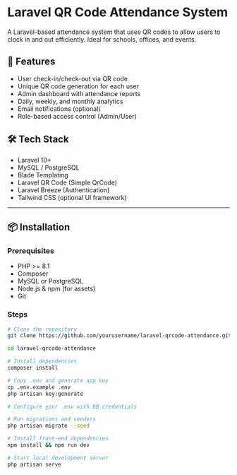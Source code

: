 # Laravel QR Code Attendance System

A Laravel-based attendance system that uses QR codes to allow users to clock in and out efficiently. Ideal for schools, offices, and events.

## 🚀 Features

- User check-in/check-out via QR code
- Unique QR code generation for each user
- Admin dashboard with attendance reports
- Daily, weekly, and monthly analytics
- Email notifications (optional)
- Role-based access control (Admin/User)

## 🛠 Tech Stack

- Laravel 10+
- MySQL / PostgreSQL
- Blade Templating
- Laravel QR Code (Simple QrCode)
- Laravel Breeze (Authentication)
- Tailwind CSS (optional UI framework)

---

## 📦 Installation

### Prerequisites

- PHP >= 8.1
- Composer
- MySQL or PostgreSQL
- Node.js & npm (for assets)
- Git

### Steps

```bash
# Clone the repository
git clone https://github.com/yourusername/laravel-qrcode-attendance.git

cd laravel-qrcode-attendance

# Install dependencies
composer install

# Copy .env and generate app key
cp .env.example .env
php artisan key:generate

# Configure your .env with DB credentials

# Run migrations and seeders
php artisan migrate --seed

# Install front-end dependencies
npm install && npm run dev

# Start local development server
php artisan serve
